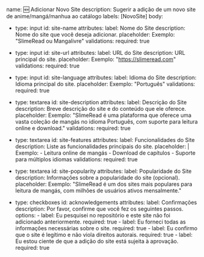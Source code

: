 name: 🆕 Adicionar Novo Site
description: Sugerir a adição de um novo site de anime/mangá/manhua ao catálogo
labels: [NovoSite]
body:
  - type: input
    id: site-name
    attributes:
      label: Nome do Site
      description: Nome do site que você deseja adicionar.
      placeholder: Exemplo: "SlimeRead ou Mangalivre"
    validations:
      required: true

  - type: input
    id: site-url
    attributes:
      label: URL do Site
      description: URL principal do site.
      placeholder: Exemplo: "https://slimeread.com"
    validations:
      required: true

  - type: input
    id: site-language
    attributes:
      label: Idioma do Site
      description: Idioma principal do site.
      placeholder: Exemplo: "Português"
    validations:
      required: true

  - type: textarea
    id: site-description
    attributes:
      label: Descrição do Site
      description: Breve descrição do site e do conteúdo que ele oferece.
      placeholder: Exemplo: "SlimeRead é uma plataforma que oferece uma vasta coleção de mangás no idioma Português, com suporte para leitura online e download."
    validations:
      required: true

  - type: textarea
    id: site-features
    attributes:
      label: Funcionalidades do Site
      description: Liste as funcionalidades principais do site.
      placeholder: |
        Exemplo:
          - Leitura online de mangás
          - Download de capítulos
          - Suporte para múltiplos idiomas
    validations:
      required: true

  - type: textarea
    id: site-popularity
    attributes:
      label: Popularidade do Site
      description: Informações sobre a popularidade do site (opcional).
      placeholder: Exemplo: "SlimeRead é um dos sites mais populares para leitura de mangás, com milhões de usuários ativos mensalmente."

  - type: checkboxes
    id: acknowledgements
    attributes:
      label: Confirmações
      description: Por favor, confirme que você fez os seguintes passos.
      options:
        - label: Eu pesquisei no repositório e este site não foi adicionado anteriormente.
          required: true
        - label: Eu forneci todas as informações necessárias sobre o site.
          required: true
        - label: Eu confirmo que o site é legítimo e não viola direitos autorais.
          required: true
        - label: Eu estou ciente de que a adição do site está sujeita à aprovação.
          required: true
